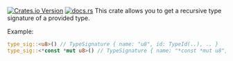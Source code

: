 [![Crates.io Version](https://img.shields.io/crates/v/type-sig)](https://crates.io/crates/type-sig) [![docs.rs](https://img.shields.io/docsrs/type-sig)](https://docs.rs/type-sig/)
This crate allows you to get a recursive type signature of a provided type.

Example:
```rs
type_sig::<u8>() // TypeSignature { name: "u8", id: TypeId(..), .. }
type_sig::<*const *mut u8>() // TypeSignature { name: "*const *mut u8", .., children: [TypeSignature { name: "*mut u8", .. }] }
```

